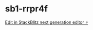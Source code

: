 # sb1-rrpr4f

[Edit in StackBlitz next generation editor ⚡️](https://stackblitz.com/~/github.com/gabrielcastro1111/sb1-rrpr4f)